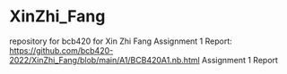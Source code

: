 # XinZhi_Fang
repository for bcb420 for Xin Zhi Fang
Assignment 1 Report: https://github.com/bcb420-2022/XinZhi_Fang/blob/main/A1/BCB420A1.nb.html Assignment 1 Report
